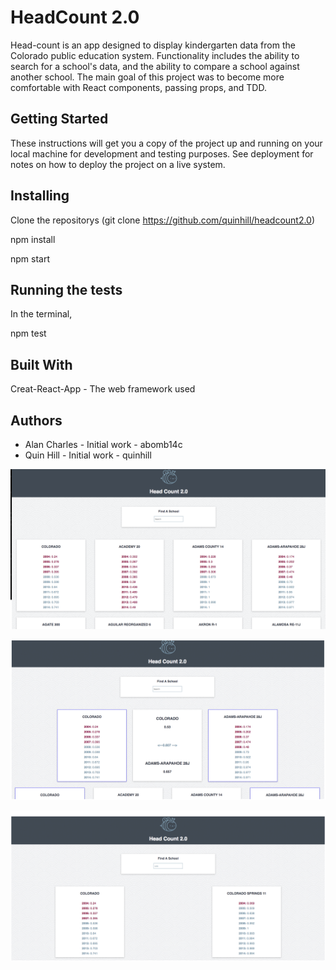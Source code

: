 # HeadCount 2.0

Head-count is an app designed to display kindergarten data from the Colorado public education system. Functionality includes the ability to search for a school's data, and the ability to compare a school against another school. The main goal of this project was to become more comfortable with React components, passing props, and TDD. 


## Getting Started

These instructions will get you a copy of the project up and running on your local machine for development and testing purposes. See deployment for notes on how to deploy the project on a live system.

## Installing

Clone the repositorys (git clone https://github.com/quinhill/headcount2.0)

npm install

npm start

## Running the tests

In the terminal,

npm test

## Built With

Creat-React-App - The web framework used

 ## Authors

* Alan Charles - Initial work - abomb14c  
* Quin Hill - Initial work - quinhill

![screenshot 1](src/assets/head-count-screen-shot-1.png)

![screenshot 2](src/assets/head-count-screen-shot-2.png)

![screenshot 3](src/assets/head-count-screen-shot-3.png)


